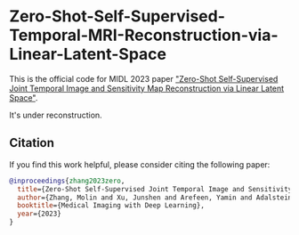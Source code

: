 # Zero-Shot-Self-Supervised-Temporal-MRI-Reconstruction-via-Linear-Latent-Space
This is the official code for MIDL 2023 paper ["Zero-Shot Self-Supervised Joint Temporal Image and Sensitivity Map Reconstruction via Linear Latent Space"](https://arxiv.org/abs/2303.02254).

It's under reconstruction.

## Citation

If you find this work helpful, please consider citing the following paper:

```bibtex
@inproceedings{zhang2023zero,
  title={Zero-Shot Self-Supervised Joint Temporal Image and Sensitivity Map Reconstruction via Linear Latent Space},
  author={Zhang, Molin and Xu, Junshen and Arefeen, Yamin and Adalsteinsson, Elfar},
  booktitle={Medical Imaging with Deep Learning},
  year={2023}
}
```
